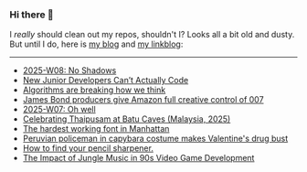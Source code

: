 ### Hi there 👋

I _really_ should clean out my repos, shouldn't I? Looks all a bit old and dusty. But until I do, here is [my blog](https://lostfocus.de/) and [my linkblog](https://dominikschwind.com/links):

--- 

<!-- POST-LIST:START -->
- [2025-W08: No Shadows](https://lostfocus.de/2025/02/23/2025-w08-no-shadows/)
- [New Junior Developers Can’t Actually Code](https://nmn.gl/blog/ai-and-learning)
- [Algorithms are breaking how we think](https://www.youtube.com/watch?v=QEJpZjg8GuA)
- [James Bond producers give Amazon full creative control of 007](https://www.theguardian.com/film/2025/feb/20/james-bond-producers-give-amazon-full-creative-control-of-007)
- [2025-W07: Oh well](https://lostfocus.de/2025/02/16/2025-w07-oh-well/)
- [Celebrating Thaipusam at Batu Caves &lpar;Malaysia, 2025&rpar;](https://www.youtube.com/watch?v=cx0CaVutvXM)
- [The hardest working font in Manhattan](https://aresluna.org/the-hardest-working-font-in-manhattan/)
- [Peruvian policeman in capybara costume makes Valentine&#39;s drug bust](https://www.bbc.com/news/videos/cjr8wexly4xo)
- [How to find your pencil sharpener.](https://merlin.ghost.io/how-to-find-your-pencil-sharpener/)
- [The Impact of Jungle Music in 90s Video Game Development](https://pikuma.com/blog/jungle-music-video-game-drum-bass)
<!-- POST-LIST:END -->

<!--
**lostfocus/lostfocus** is a ✨ _special_ ✨ repository because its `README.md` (this file) appears on your GitHub profile.

Here are some ideas to get you started:

- 🔭 I’m currently working on ...
- 🌱 I’m currently learning ...
- 👯 I’m looking to collaborate on ...
- 🤔 I’m looking for help with ...
- 💬 Ask me about ...
- 📫 How to reach me: ...
- 😄 Pronouns: ...
- ⚡ Fun fact: ...
-->
